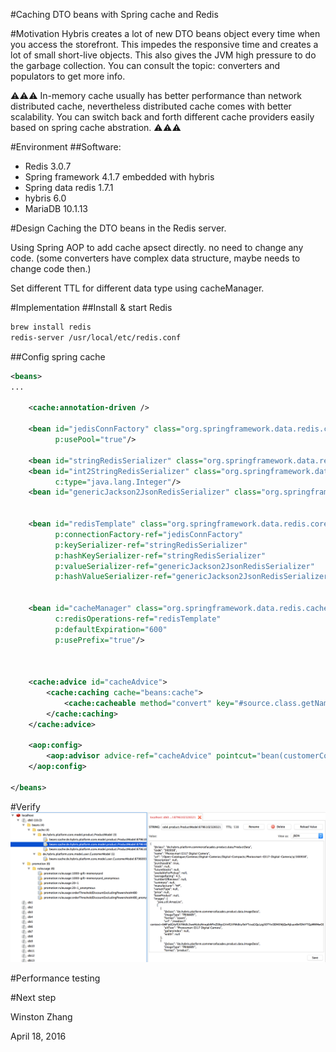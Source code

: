 #Caching DTO beans with Spring cache and Redis

#Motivation
Hybris creates a lot of new DTO beans object every time when you access the storefront.
This impedes the responsive time and creates a lot of small short-live objects. 
This also gives the JVM high pressure to do the garbage collection.
You can consult the topic: converters and populators to get more info.

:warning::warning::warning: 
In-memory cache usually has better performance than network distributed cache, nevertheless distributed cache comes with better scalability. You can switch back and forth different cache providers easily based on spring cache abstration.
:warning::warning::warning:

#Environment
##Software:
- Redis 3.0.7
- Spring framework 4.1.7 embedded with hybris
- Spring data redis 1.7.1
- hybris 6.0
- MariaDB 10.1.13

#Design
Caching the DTO beans in the Redis server.

Using Spring AOP to add cache apsect directly. no need to change any code. (some converters have complex data structure, maybe needs to change code then.)

Set different TTL for different data type using cacheManager.

#Implementation
##Install & start Redis
```bash
brew install redis
redis-server /usr/local/etc/redis.conf
```

##Config spring cache
```xml
<beans>
...

    <cache:annotation-driven />

    <bean id="jedisConnFactory" class="org.springframework.data.redis.connection.jedis.JedisConnectionFactory"
          p:usePool="true"/>

    <bean id="stringRedisSerializer" class="org.springframework.data.redis.serializer.StringRedisSerializer"/>
    <bean id="int2StringRedisSerializer" class="org.springframework.data.redis.serializer.GenericToStringSerializer"
          c:type="java.lang.Integer"/>
    <bean id="genericJackson2JsonRedisSerializer" class="org.springframework.data.redis.serializer.GenericJackson2JsonRedisSerializer"/>


    <bean id="redisTemplate" class="org.springframework.data.redis.core.RedisTemplate"
          p:connectionFactory-ref="jedisConnFactory"
          p:keySerializer-ref="stringRedisSerializer"
          p:hashKeySerializer-ref="stringRedisSerializer"
          p:valueSerializer-ref="genericJackson2JsonRedisSerializer"
          p:hashValueSerializer-ref="genericJackson2JsonRedisSerializer"/>


    <bean id="cacheManager" class="org.springframework.data.redis.cache.RedisCacheManager"
          c:redisOperations-ref="redisTemplate"
          p:defaultExpiration="600"
          p:usePrefix="true"/>



    <cache:advice id="cacheAdvice">
        <cache:caching cache="beans:cache">
            <cache:cacheable method="convert" key="#source.class.getName().concat(':').concat(#source.getPk().getLongValueAsString())"/>
        </cache:caching>
    </cache:advice>

    <aop:config>
        <aop:advisor advice-ref="cacheAdvice" pointcut="bean(customerConverter) || bean(productConverter)"/>
    </aop:config>
    
</beans>
```

#Verify
![DTO beans cached in Redis](images/DTO_cache_redis.png)

#Performance testing

#Next step

Winston Zhang

April 18, 2016

